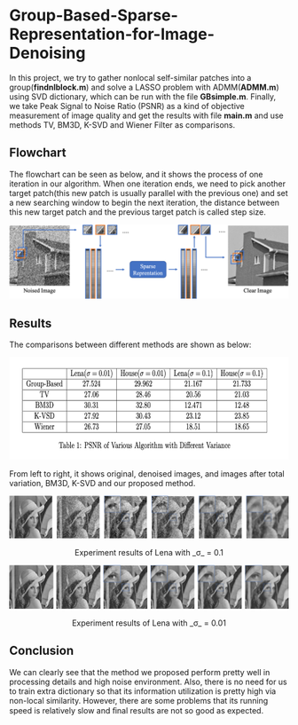 # Group-Based-Sparse-Representation-for-Image-Denoising
In this project, we try to gather nonlocal self-similar patches into a group(**findnlblock.m**) and solve a LASSO problem with ADMM(**ADMM.m**) using SVD dictionary, which can be run with the file **GBsimple.m**. Finally, we take Peak Signal to Noise Ratio (PSNR) as a kind of objective measurement of image quality and get the results with file **main.m** and use methods TV, BM3D, K-SVD and Wiener Filter as comparisons.
## Flowchart  
The flowchart can be seen as below, and it shows the process of one iteration in our algorithm. When one iteration ends, we need to pick another target patch(this new patch is usually parallel with the previous one) and set a new searching window to begin the next iteration, the distance between this new target patch and the previous target patch is called step size.  

![](./image/flowchart.png)
## Results
The comparisons between different methods are shown as below:
<p align="center">
  <img width="650" height="185" src="https://github.com/HzzzYJane/Group-Based-Sparse-Representation-for-Image-Denoising/blob/master/image/comp_table.png">
</p>  
From left to right, it shows original, denoised images, and images after total variation, BM3D, K-SVD and our proposed method.   

![](./image/lena01.png)  

<p align="center">Experiment results of Lena with _&sigma;_ = 0.1 </p>  

![](./image/lena001.png)  

<p align="center">Experiment results of Lena with _&sigma;_ = 0.01 </p>

## Conclusion
We can clearly see that the method we proposed perform pretty well in processing details and high noise environment. Also, there is no need for us to train extra dictionary so that its information utilization is pretty high via non-local similarity. However, there are some problems that its running speed is relatively slow and ﬁnal results are not so good as expected.
